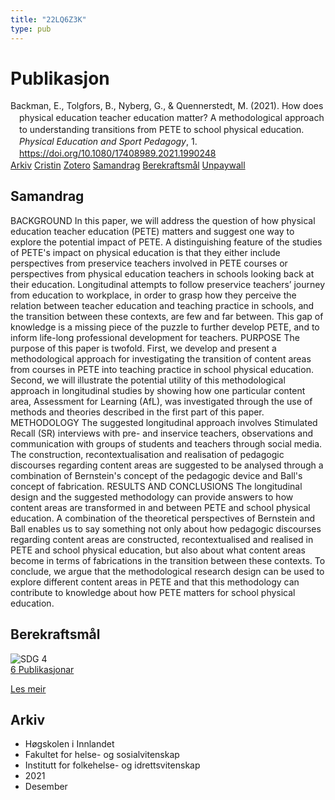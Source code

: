 ```yaml
---
title: "22LQ6Z3K"
type: pub
---
```

<h1>Publikasjon</h1>
<article id="csl-bib-container-22LQ6Z3K" class="csl-bib-container">
  <div class="csl-bib-body" style="line-height: 1.35; padding-left: 1em; text-indent:-1em;">
  <div class="csl-entry">Backman, E., Tolgfors, B., Nyberg, G., &amp; Quennerstedt, M. (2021). How does physical education teacher education matter? A methodological approach to understanding transitions from PETE to school physical education. <i>Physical Education and Sport Pedagogy</i>, 1. <a href="https://doi.org/10.1080/17408989.2021.1990248">https://doi.org/10.1080/17408989.2021.1990248</a></div>
</div>
  <div class="csl-bib-buttons">
    <a href="#taxonomy-article-22LQ6Z3K" class="csl-bib-button">Arkiv</a>
    <a href="https://app.cristin.no/results/show.jsf?id=1969709" alt="Cristin URL" class="csl-bib-button">Cristin</a>
    <a href="http://zotero.org/groups/5402882/items/22LQ6Z3K" alt="Zotero URL" class="csl-bib-button">Zotero</a>
    <a href="#abstract-article-22LQ6Z3K" class="csl-bib-button">Samandrag</a>
    <a href="#sdg-article-22LQ6Z3K" class="csl-bib-button">Berekraftsmål</a>
    <a href="https://www.tandfonline.com/doi/pdf/10.1080/17408989.2021.1990248?needAccess=true" class="csl-bib-button">Unpaywall</a>
  </div>
  <div id="csl-bib-meta-container-22LQ6Z3K"></div>
</article>
<div id="csl-bib-meta-22LQ6Z3K" class="csl-bib-meta">
  <article id="abstract-article-22LQ6Z3K" class="abstract-article">
    <h1>Samandrag</h1>
    BACKGROUND In this paper, we will address the question of how physical education teacher education (PETE) matters and suggest one way to explore the potential impact of PETE. A distinguishing feature of the studies of PETE's impact on physical education is that they either include perspectives from preservice teachers involved in PETE courses or perspectives from physical education teachers in schools looking back at their education. Longitudinal attempts to follow preservice teachers’ journey from education to workplace, in order to grasp how they perceive the relation between teacher education and teaching practice in schools, and the transition between these contexts, are few and far between. This gap of knowledge is a missing piece of the puzzle to further develop PETE, and to inform life-long professional development for teachers. PURPOSE The purpose of this paper is twofold. First, we develop and present a methodological approach for investigating the transition of content areas from courses in PETE into teaching practice in school physical education. Second, we will illustrate the potential utility of this methodological approach in longitudinal studies by showing how one particular content area, Assessment for Learning (AfL), was investigated through the use of methods and theories described in the first part of this paper. METHODOLOGY The suggested longitudinal approach involves Stimulated Recall (SR) interviews with pre- and inservice teachers, observations and communication with groups of students and teachers through social media. The construction, recontextualisation and realisation of pedagogic discourses regarding content areas are suggested to be analysed through a combination of Bernstein's concept of the pedagogic device and Ball's concept of fabrication. RESULTS AND CONCLUSIONS The longitudinal design and the suggested methodology can provide answers to how content areas are transformed in and between PETE and school physical education. A combination of the theoretical perspectives of Bernstein and Ball enables us to say something not only about how pedagogic discourses regarding content areas are constructed, recontextualised and realised in PETE and school physical education, but also about what content areas become in terms of fabrications in the transition between these contexts. To conclude, we argue that the methodological research design can be used to explore different content areas in PETE and that this methodology can contribute to knowledge about how PETE matters for school physical education.
  </article>
  <article id="sdg-article-22LQ6Z3K" class="sdg-article">
    <h1>Berekraftsmål</h1>
    <div class="sdg-container"><div id="sdg4" class="sdg"> <img src="{{< params subfolder >}}images/sdg/sdg04_no.png" class="image" alt="SDG 4"> <div class="sdg-overlay"> <a href="{{< params subfolder >}}no/archive/?sdg=4#archive" class="sdg-publication-count"><span>6</span> Publikasjonar</a> <p><a href="NA" class="sdg-read-more">Les meir</a></p> </div> </div></div>
  </article>
  <article id="taxonomy-article-22LQ6Z3K" class="taxonomy-article">
    <h1>Arkiv</h1>
    <ul>
      <li>Høgskolen i Innlandet</li>
      <li>Fakultet for helse- og sosialvitenskap</li>
      <li>Institutt for folkehelse- og idrettsvitenskap</li>
      <li>2021</li>
      <li>Desember</li>
    </ul>
  </article>
</div>
